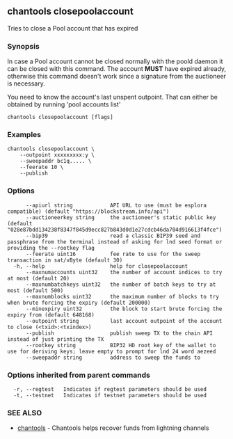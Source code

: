 ## chantools closepoolaccount

Tries to close a Pool account that has expired

### Synopsis

In case a Pool account cannot be closed normally with the
poold daemon it can be closed with this command. The account **MUST** have
expired already, otherwise this command doesn't work since a signature from the
auctioneer is necessary.

You need to know the account's last unspent outpoint. That can either be
obtained by running 'pool accounts list' 

```
chantools closepoolaccount [flags]
```

### Examples

```
chantools closepoolaccount \
	--outpoint xxxxxxxxx:y \
	--sweepaddr bc1q..... \
	--feerate 10 \
  	--publish
```

### Options

```
      --apiurl string            API URL to use (must be esplora compatible) (default "https://blockstream.info/api")
      --auctioneerkey string     the auctioneer's static public key (default "028e87bdd134238f8347f845d9ecc827b843d0d1e27cdcb46da704d916613f4fce")
      --bip39                    read a classic BIP39 seed and passphrase from the terminal instead of asking for lnd seed format or providing the --rootkey flag
      --feerate uint16           fee rate to use for the sweep transaction in sat/vByte (default 30)
  -h, --help                     help for closepoolaccount
      --maxnumaccounts uint32    the number of account indices to try at most (default 20)
      --maxnumbatchkeys uint32   the number of batch keys to try at most (default 500)
      --maxnumblocks uint32      the maximum number of blocks to try when brute forcing the expiry (default 200000)
      --minexpiry uint32         the block to start brute forcing the expiry from (default 648168)
      --outpoint string          last account outpoint of the account to close (<txid>:<txindex>)
      --publish                  publish sweep TX to the chain API instead of just printing the TX
      --rootkey string           BIP32 HD root key of the wallet to use for deriving keys; leave empty to prompt for lnd 24 word aezeed
      --sweepaddr string         address to sweep the funds to
```

### Options inherited from parent commands

```
  -r, --regtest   Indicates if regtest parameters should be used
  -t, --testnet   Indicates if testnet parameters should be used
```

### SEE ALSO

* [chantools](chantools.md)	 - Chantools helps recover funds from lightning channels


